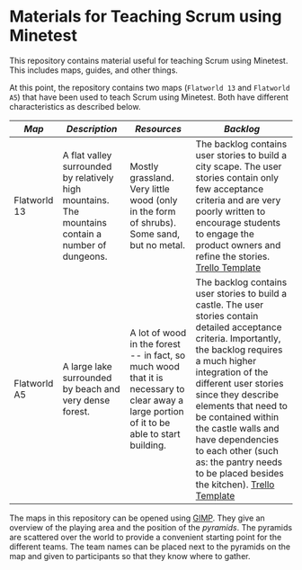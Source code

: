 # Materials for Teaching Scrum using Minetest

This repository contains material useful for teaching Scrum using Minetest. This includes maps, guides, and other things.

At this point, the repository contains two maps (`Flatworld 13` and `Flatworld A5`) that have been used to teach Scrum using Minetest. Both have different characteristics as described below.

| *Map* | *Description* | *Resources* | *Backlog* |
| ----- | ------------- | ----------- | --------- |
| Flatworld 13 | A flat valley surrounded by relatively high mountains. The mountains contain a number of dungeons. | Mostly grassland. Very little wood (only in the form of shrubs). Some sand, but no metal. | The backlog contains user stories to build a city scape. The user stories contain only few acceptance criteria and are very poorly written to encourage students to engage the product owners and refine the stories. [Trello Template](https://trello.com/b/arE4u92Q) |
| Flatworld A5 | A large lake surrounded by beach and very dense forest. | A lot of wood in the forest -- in fact, so much wood that it is necessary to clear away a large portion of it to be able to start building. | The backlog contains user stories to build a castle. The user stories contain detailed acceptance criteria. Importantly, the backlog requires a much higher integration of the different user stories since they describe elements that need to be contained within the castle walls and have dependencies to each other (such as: the pantry needs to be placed besides the kitchen). [Trello Template](https://trello.com/b/8mDa0xJn) |

The maps in this repository can be opened using [GIMP](https://www.gimp.org/downloads/). They give an overview of the playing area and the position of the *pyramids*. The pyramids are scattered over the world to provide a convenient starting point for the different teams. The team names can be placed next to the pyramids on the map and given to participants so that they know where to gather.